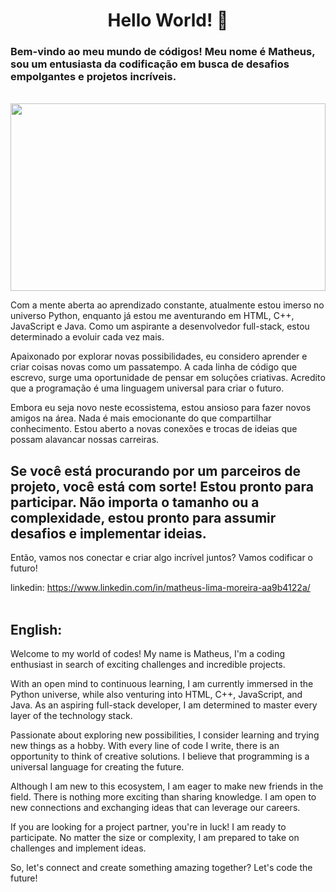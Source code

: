 <h1 align="center">Hello World! 👋</h1>

<h3>Bem-vindo ao meu mundo de códigos! Meu nome é Matheus, sou um entusiasta da codificação em busca de desafios empolgantes e projetos incríveis.</h3>
<br/>
<div style="height:300px;" align="center">
  <img src="https://user-images.githubusercontent.com/102155883/244966562-def2ed2c-dd46-4dfd-8c6c-e458960d844f.png" style="height:100%"/>
 </div>

Com a mente aberta ao aprendizado constante, atualmente estou imerso no universo Python, enquanto já estou me aventurando em HTML, C++, JavaScript e Java. Como um aspirante a desenvolvedor full-stack, estou determinado a evoluir cada vez mais.
<br/>

Apaixonado por explorar novas possibilidades, eu considero aprender e criar coisas novas como um passatempo. A cada linha de código que escrevo, surge uma oportunidade de pensar em soluções criativas. Acredito que a programação é uma linguagem universal para criar o futuro.

Embora eu seja novo neste ecossistema, estou ansioso para fazer novos amigos na área. Nada é mais emocionante do que compartilhar conhecimento. Estou aberto a novas conexões e trocas de ideias que possam alavancar nossas carreiras.

<h2>Se você está procurando por um parceiros de projeto, você está com sorte! Estou pronto para participar. Não importa o tamanho ou a complexidade, estou pronto para assumir desafios e implementar ideias.</h2>

Então, vamos nos conectar e criar algo incrível juntos? Vamos codificar o futuro!

linkedin: https://www.linkedin.com/in/matheus-lima-moreira-aa9b4122a/
<br/>
<br/>

## English:

Welcome to my world of codes! My name is Matheus, I'm a coding enthusiast in search of exciting challenges and incredible projects.

With an open mind to continuous learning, I am currently immersed in the Python universe, while also venturing into HTML, C++, JavaScript, and Java. As an aspiring full-stack developer, I am determined to master every layer of the technology stack.

Passionate about exploring new possibilities, I consider learning and trying new things as a hobby. With every line of code I write, there is an opportunity to think of creative solutions. I believe that programming is a universal language for creating the future.

Although I am new to this ecosystem, I am eager to make new friends in the field. There is nothing more exciting than sharing knowledge. I am open to new connections and exchanging ideas that can leverage our careers.

If you are looking for a project partner, you're in luck! I am ready to participate. No matter the size or complexity, I am prepared to take on challenges and implement ideas.

So, let's connect and create something amazing together? Let's code the future!


<!--
**mathlimam/mathlimam** is a ✨ _special_ ✨ repository because its `README.md` (this file) appears on your GitHub profile.

Here are some ideas to get you started:

- 🔭 I’m currently working on ...
- 🌱 I’m currently learning ...
- 👯 I’m looking to collaborate on ...
- 🤔 I’m looking for help with ...
- 💬 Ask me about ...
- 📫 How to reach me: ...
- 😄 Pronouns: ...
- ⚡ Fun fact: ...
-->
